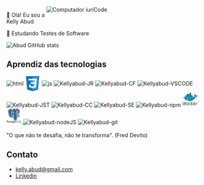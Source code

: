 <img src="https://raw.githubusercontent.com/MicaelliMedeiros/micaellimedeiros/master/image/computer-illustration.png" min-width="400px" max-width="400px" width="400px" align="right" alt="Computador iuriCode">


👋 Olá! Eu sou a  Kelly Abud

🌱 Estudando Testes de Software

![Abud GitHub stats](https://github-readme-stats.vercel.app/api?username=Kellyabud&show_icons=true&theme=dracula&count_private=true)
 

## Aprendiz das tecnologias

<div style="display: inline_block">
  <img align="center" alt="html" src="https://img.shields.io/badge/HTML5-E34F26?style=for-the-badge&logo=html5&logoColor=white" />
  <img align="center" alt="Kellyabud-CSS" height="40" width="40" src="https://raw.githubusercontent.com/devicons/devicon/master/icons/css3/css3-original.svg">
  <img align="center" alt="js" src="https://img.shields.io/badge/JavaScript-F7DF1E?style=for-the-badge&logo=javascript&logoColor=black" />
 <img align="center" alt="Kellyabud-JR" height="40" width="50" src="https://cdn.jsdelivr.net/gh/devicons/devicon/icons/jira/jira-original-wordmark.svg">
 <img align="center" alt="Kellyabud-CF" height="40" width="50" src="https://cdn.jsdelivr.net/gh/devicons/devicon/icons/confluence/confluence-original.svg">
  <img align="center" alt="Kellyabud-VSCODE" height="40" width="40" src="https://cdn.jsdelivr.net/gh/devicons/devicon/icons/vscode/vscode-original-wordmark.svg">
 <img align="center" alt="Kellyabud-JST" height="40" width="50" src="https://cdn.jsdelivr.net/gh/devicons/devicon/icons/jest/jest-plain.svg">
 <img align="center" alt="Kellyabud-CC" height="40" width="50" src="https://cdn.jsdelivr.net/gh/devicons/devicon/icons/cucumber/cucumber-plain.svg">
 <img align="center" alt="Kellyabud-SE" height="40" width="50" src="https://cdn.jsdelivr.net/gh/devicons/devicon/icons/selenium/selenium-original.svg">
 <img align="center" alt="Kellyabud-npm" height="40" width="40" src="https://cdn.jsdelivr.net/gh/devicons/devicon/icons/npm/npm-original-wordmark.svg">
 <a href="https://www.docker.com/" target="_blank" rel="noreferrer"> <img src="https://raw.githubusercontent.com/devicons/devicon/master/icons/docker/docker-original-wordmark.svg" alt="docker" width="40" height="40"/> </a>
 <a href="https://www.postgresql.org" target="_blank" rel="noreferrer"> <img src="https://raw.githubusercontent.com/devicons/devicon/master/icons/postgresql/postgresql-original-wordmark.svg" alt="postgresql" width="40" height="40"/> </a>
 <img align="center" alt="Kellyabud-nodeJS" height="40" width="40" src="https://cdn.jsdelivr.net/gh/devicons/devicon/icons/nodejs/nodejs-plain-wordmark.svg">
 <img align="center" alt="Kellyabud-git" height="40" width="40" src="https://cdn.jsdelivr.net/gh/devicons/devicon/icons/git/git-plain-wordmark.svg">
  


  </div><br/>
"O que não te desafia, não te transforma". (Fred Devito)<br>


## Contato
- kelly.abud@gmail.com<br/>
- [Linkedin](https://www.linkedin.com/in/kelly-abud/)
  


